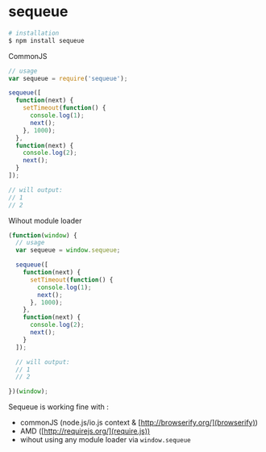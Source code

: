 sequeue
=======

```bash
# installation
$ npm install sequeue
```

CommonJS

```js
// usage
var sequeue = require('sequeue');

sequeue([
  function(next) {
    setTimeout(function() {
      console.log(1);
      next();
    }, 1000);
  },
  function(next) {
    console.log(2);
    next();
  }
]);

// will output:
// 1
// 2
```

Wihout module loader
```js
(function(window) {
  // usage
  var sequeue = window.sequeue;

  sequeue([
    function(next) {
      setTimeout(function() {
        console.log(1);
        next();
      }, 1000);
    },
    function(next) {
      console.log(2);
      next();
    }
  ]);

  // will output:
  // 1
  // 2

})(window);
```

Sequeue is working fine with :
- commonJS (node.js/io.js context & [http://browserify.org/](browserify))
- AMD ([http://requirejs.org/](require.js))
- wihout using any module loader via `window.sequeue`
